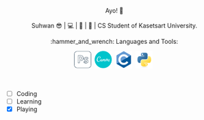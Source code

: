 <p align="center">
 Ayo! 👋
<br/>
<br/>
 Suhwan 😎 | 💻 | 🏸 | 🎹 | CS Student of Kasetsart University.
</p>
<p align="center">
:hammer_and_wrench: Languages and Tools:
</p>
  
  <div align="center"> 
    <img src="https://github.com/devicons/devicon/blob/master/icons/photoshop/photoshop-line.svg" title ="photoshop" width="40" height = "40"/>&nbsp;
    <img src="https://github.com/devicons/devicon/blob/master/icons/canva/canva-original.svg" title ="canva" width="40" height = "40"/>&nbsp;
    <img src="https://github.com/devicons/devicon/blob/master/icons/c/c-original.svg" title ="c" width="40" height = "40"/>&nbsp;
    <img src="https://github.com/devicons/devicon/blob/master/icons/python/python-original.svg" title ="python" width="40" height = "40"/>&nbsp;
  </div>
<br/>
<br/>

  - [ ] Coding
  - [ ] Learning
  - [x] Playing
